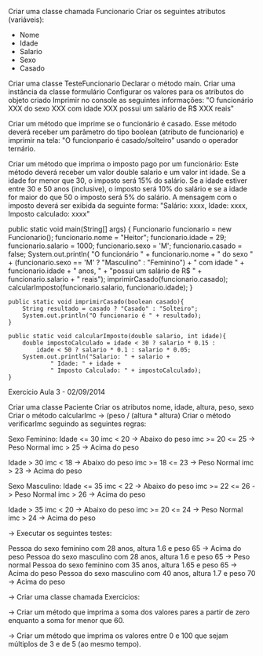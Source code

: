 Criar uma classe chamada Funcionario
Criar os seguintes atributos (variáveis):
- Nome
- Idade
- Salario
- Sexo
- Casado

Criar uma classe TesteFuncionario
Declarar o método main.
Criar uma instância da classe formulário
Configurar os valores para os atributos do objeto criado
Imprimir no console as seguintes informações:
"O funcionário XXX do sexo XXX com idade XXX possui um salário de R$ XXX reais"

Criar um método que imprime se o funcionário é casado. Esse método deverá receber um parâmetro 
do tipo boolean (atributo de funcionario) e imprimir na tela:
"O funcionpario é casado/solteiro" usando o operador ternário.

Criar um método que imprima o imposto pago por um funcionário:
Este método deverá receber um valor double salario e um valor int idade.
Se a idade for menor que 30, o imposto será 15% do salário. Se a idade estiver entre 30 e 50 anos (inclusive),
o imposto será 10% do salário e se a idade for maior do que 50 o imposto será 5% do salário.
A mensagem com o imposto deverá ser exibida da seguinte forma:
"Salário: xxxx, Idade: xxxx, Imposto calculado: xxxx"

public static void main(String[] args) {
		Funcionario funcionario = new Funcionario();
		funcionario.nome = "Heitor";
		funcionario.idade = 29;
		funcionario.salario = 1000;
		funcionario.sexo = 'M';
		funcionario.casado = false;
		System.out.println(
				"O funcionário " + funcionario.nome + 
				" do sexo " + (funcionario.sexo == 'M' ? "Masculino" : "Feminino") + 
				" com idade " + funcionario.idade + " anos, " +
				"possui um salário de R$ " + funcionario.salario + " reais");
		imprimirCasado(funcionario.casado);
		calcularImposto(funcionario.salario, funcionario.idade);
	}
	
	public static void imprimirCasado(boolean casado){
		String resultado = casado ? "Casado" : "Solteiro";
		System.out.println("O funcionario é " + resultado);
	}
	
	public static void calcularImposto(double salario, int idade){
		double impostoCalculado = idade < 30 ? salario * 0.15 : 
			idade < 50 ? salario * 0.1 : salario * 0.05;
		System.out.println("Salario: " + salario + 
				" Idade: " + idade + 
				" Imposto Calculado: " + impostoCalculado);
	}





Exercício Aula 3 - 02/09/2014

Criar uma classe Paciente
Criar os atributos nome, idade, altura, peso, sexo
Criar o método calcularImc ->  (peso / (altura * altura)
Criar o método verificarImc seguindo as seguintes regras:

Sexo Feminino:
   Idade <= 30 
   imc < 20 -> Abaixo do peso
   imc >= 20 <= 25 -> Peso Normal
   imc > 25 -> Acima do peso
   
   Idade > 30 
   imc < 18 -> Abaixo do peso
   imc >= 18 <= 23 -> Peso Normal
   imc > 23 -> Acima do peso
   
Sexo Masculino:
   Idade <= 35 
   imc < 22 -> Abaixo do peso
   imc >= 22 <= 26 -> Peso Normal
   imc > 26 -> Acima do peso
   
   Idade > 35 
   imc < 20 -> Abaixo do peso
   imc >= 20 <= 24 -> Peso Normal
   imc > 24 -> Acima do peso
   
-> Executar os seguintes testes:

Pessoa do sexo feminino com 28 anos, altura 1.6 e peso 65 -> Acima do peso
Pessoa do sexo masculino com 28 anos, altura 1.6 e peso 65 -> Peso normal
Pessoa do sexo feminino com 35 anos, altura 1.65 e peso 65 -> Acima do peso
Pessoa do sexo masculino com 40 anos, altura 1.7 e peso 70 -> Acima do peso

-> Criar uma classe chamada Exercicios:

-> Criar um método que imprima a soma dos valores pares a partir de zero enquanto a soma for menor que 60.

-> Criar um método que imprima os valores entre 0 e 100 que sejam múltiplos de 3 e de 5 (ao mesmo tempo).
